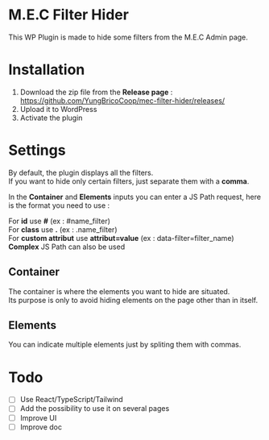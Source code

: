 # M.E.C Filter Hider
This WP Plugin is made to hide some filters from the M.E.C Admin page. 

# Installation 
1. Download the zip file from the **Release page** : 
https://github.com/YungBricoCoop/mec-filter-hider/releases/
2. Upload it to WordPress
3. Activate the plugin

# Settings
By default, the plugin displays all the filters.  </br>
If you want to hide only certain filters, just separate them with a **comma**.    </br>

In the **Container** and **Elements** inputs you can enter a JS Path request, here is the format you need to use : </br>

For **id** use **#** (ex : #name_filter)  </br>
For **class** use **.** (ex : .name_filter)    </br>
For **custom attribut** use **attribut=value** (ex : data-filter=filter_name)  </br>
**Complex** JS Path can also be used  </br>

## Container

The container is where the elements you want to hide are situated.   </br>
Its purpose is only to avoid hiding elements on the page other than in itself.

## Elements

You can indicate multiple elements just by spliting them with commas.

# Todo

- [ ] Use React/TypeScript/Tailwind
- [ ] Add the possibility to use it on several pages
- [ ] Improve UI
- [ ] Improve doc
